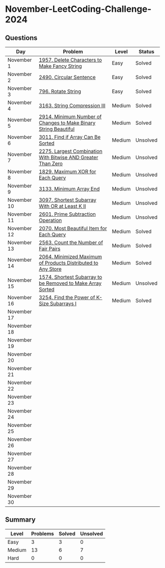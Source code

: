 # November-LeetCoding-Challenge-2024

## Questions
| Day | Problem | Level | Status |
| --- | --- | --- | --- |
| November 1  | [1957. Delete Characters to Make Fancy String](https://leetcode.com/problems/delete-characters-to-make-fancy-string/) | Easy | Solved |
| November 2  | [2490. Circular Sentence](https://leetcode.com/problems/circular-sentence/) | Easy | Solved |
| November 3  | [796. Rotate String](https://leetcode.com/problems/rotate-string/) | Easy | Solved | 
| November 4  | [3163. String Compression III](https://leetcode.com/problems/string-compression-iii/) | Medium | Solved |
| November 5  | [2914. Minimum Number of Changes to Make Binary String Beautiful](https://leetcode.com/problems/minimum-number-of-changes-to-make-binary-string-beautiful/) | Medium | Solved |
| November 6  | [3011. Find if Array Can Be Sorted](https://leetcode.com/problems/find-if-array-can-be-sorted/) | Medium | Unsolved |
| November 7  | [2275. Largest Combination With Bitwise AND Greater Than Zero](https://leetcode.com/problems/largest-combination-with-bitwise-and-greater-than-zero/) | Medium | Unsolved |
| November 8  | [1829. Maximum XOR for Each Query](https://leetcode.com/problems/maximum-xor-for-each-query/) | Medium | Unsolved |
| November 9  | [3133. Minimum Array End](https://leetcode.com/problems/minimum-array-end/) | Medium | Unsolved |
| November 10 | [3097. Shortest Subarray With OR at Least K II](https://leetcode.com/problems/shortest-subarray-with-or-at-least-k-ii/) | Medium | Unsolved |
| November 11 | [2601. Prime Subtraction Operation](https://leetcode.com/problems/prime-subtraction-operation/) | Medium | Unsolved |
| November 12 | [2070. Most Beautiful Item for Each Query](https://leetcode.com/problems/most-beautiful-item-for-each-query/) | Medium | Solved |
| November 13 | [2563. Count the Number of Fair Pairs](https://leetcode.com/problems/count-the-number-of-fair-pairs/) | Medium | Solved |
| November 14 | [2064. Minimized Maximum of Products Distributed to Any Store](https://leetcode.com/problems/minimized-maximum-of-products-distributed-to-any-store/) | Medium | Solved |
| November 15 | [1574. Shortest Subarray to be Removed to Make Array Sorted](https://leetcode.com/problems/shortest-subarray-to-be-removed-to-make-array-sorted/) | Medium | Unsolved |
| November 16 | [3254. Find the Power of K-Size Subarrays I](https://leetcode.com/problems/find-the-power-of-k-size-subarrays-i/) | Medium | Solved |
| November 17 | []() |  |  |
| November 18 | []() |  |  |
| November 19 | []() |  |  |
| November 20 | []() |  |  |
| November 21 | []() |  |  |
| November 22 | []() |  |  |
| November 23 | []() |  |  |
| November 24 | []() |  |  |
| November 25 | []() |  |  |
| November 26 | []() |  |  |
| November 27 | []() |  |  |
| November 28 | []() |  |  |
| November 29 | []() |  |  |
| November 30 | []() |  |  |

## Summary
| Level  | Problems | Solved | Unsolved |
| ---    | --- | --- | --- |
| Easy   | 3 | 3 | 0 |
| Medium | 13 | 6 | 7 |
| Hard   | 0 | 0 | 0 |
